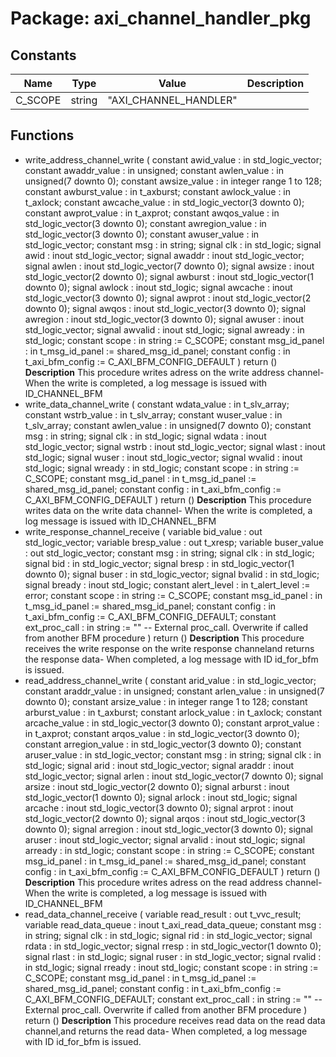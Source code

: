# Package: axi_channel_handler_pkg

## Constants

| Name    | Type   | Value                  | Description |
| ------- | ------ | ---------------------- | ----------- |
| C_SCOPE | string |  "AXI_CHANNEL_HANDLER" |             |
## Functions
- write_address_channel_write <font id="function_arguments">( constant awid_value     : in    std_logic_vector; constant awaddr_value   : in    unsigned; constant awlen_value    : in    unsigned(7 downto 0); constant awsize_value   : in    integer range 1 to 128; constant awburst_value  : in    t_axburst; constant awlock_value   : in    t_axlock; constant awcache_value  : in    std_logic_vector(3 downto 0); constant awprot_value   : in    t_axprot; constant awqos_value    : in    std_logic_vector(3 downto 0); constant awregion_value : in    std_logic_vector(3 downto 0); constant awuser_value   : in    std_logic_vector; constant msg            : in    string; signal   clk            : in    std_logic; signal   awid           : inout std_logic_vector; signal   awaddr         : inout std_logic_vector; signal   awlen          : inout std_logic_vector(7 downto 0); signal   awsize         : inout std_logic_vector(2 downto 0); signal   awburst        : inout std_logic_vector(1 downto 0); signal   awlock         : inout std_logic; signal   awcache        : inout std_logic_vector(3 downto 0); signal   awprot         : inout std_logic_vector(2 downto 0); signal   awqos          : inout std_logic_vector(3 downto 0); signal   awregion       : inout std_logic_vector(3 downto 0); signal   awuser         : inout std_logic_vector; signal   awvalid        : inout std_logic; signal   awready        : in    std_logic; constant scope          : in    string                := C_SCOPE; constant msg_id_panel   : in    t_msg_id_panel        := shared_msg_id_panel; constant config         : in    t_axi_bfm_config  := C_AXI_BFM_CONFIG_DEFAULT ) </font> <font id="function_return">return ()</font>
**Description**
This procedure writes adress on the write address channel- When the write is completed, a log message is issued with ID_CHANNEL_BFM
- write_data_channel_write <font id="function_arguments">( constant wdata_value  : in    t_slv_array; constant wstrb_value  : in    t_slv_array; constant wuser_value  : in    t_slv_array; constant awlen_value  : in    unsigned(7 downto 0); constant msg          : in    string; signal   clk          : in    std_logic; signal   wdata        : inout std_logic_vector; signal   wstrb        : inout std_logic_vector; signal   wlast        : inout std_logic; signal   wuser        : inout std_logic_vector; signal   wvalid       : inout std_logic; signal   wready       : in    std_logic; constant scope        : in    string                := C_SCOPE; constant msg_id_panel : in    t_msg_id_panel        := shared_msg_id_panel; constant config       : in    t_axi_bfm_config  := C_AXI_BFM_CONFIG_DEFAULT ) </font> <font id="function_return">return ()</font>
**Description**
This procedure writes data on the write data channel- When the write is completed, a log message is issued with ID_CHANNEL_BFM
- write_response_channel_receive <font id="function_arguments">( variable bid_value      : out   std_logic_vector; variable bresp_value    : out   t_xresp; variable buser_value    : out   std_logic_vector; constant msg            : in    string; signal   clk            : in    std_logic; signal   bid            : in    std_logic_vector; signal   bresp          : in    std_logic_vector(1 downto 0); signal   buser          : in    std_logic_vector; signal   bvalid         : in    std_logic; signal   bready         : inout std_logic; constant alert_level    : in    t_alert_level         := error; constant scope          : in    string                := C_SCOPE; constant msg_id_panel   : in    t_msg_id_panel        := shared_msg_id_panel; constant config         : in    t_axi_bfm_config      := C_AXI_BFM_CONFIG_DEFAULT; constant ext_proc_call  : in    string                := ""  -- External proc_call. Overwrite if called from another BFM procedure ) </font> <font id="function_return">return ()</font>
**Description**
This procedure receives the write response on the write response channeland returns the response data- When completed, a log message with ID id_for_bfm is issued.
- read_address_channel_write <font id="function_arguments">( constant arid_value     : in    std_logic_vector; constant araddr_value   : in    unsigned; constant arlen_value    : in    unsigned(7 downto 0); constant arsize_value   : in    integer range 1 to 128; constant arburst_value  : in    t_axburst; constant arlock_value   : in    t_axlock; constant arcache_value  : in    std_logic_vector(3 downto 0); constant arprot_value   : in    t_axprot; constant arqos_value    : in    std_logic_vector(3 downto 0); constant arregion_value : in    std_logic_vector(3 downto 0); constant aruser_value   : in    std_logic_vector; constant msg            : in    string; signal   clk            : in    std_logic; signal   arid           : inout std_logic_vector; signal   araddr         : inout std_logic_vector; signal   arlen          : inout std_logic_vector(7 downto 0); signal   arsize         : inout std_logic_vector(2 downto 0); signal   arburst        : inout std_logic_vector(1 downto 0); signal   arlock         : inout std_logic; signal   arcache        : inout std_logic_vector(3 downto 0); signal   arprot         : inout std_logic_vector(2 downto 0); signal   arqos          : inout std_logic_vector(3 downto 0); signal   arregion       : inout std_logic_vector(3 downto 0); signal   aruser         : inout std_logic_vector; signal   arvalid        : inout std_logic; signal   arready        : in    std_logic; constant scope          : in    string                := C_SCOPE; constant msg_id_panel   : in    t_msg_id_panel        := shared_msg_id_panel; constant config         : in    t_axi_bfm_config      := C_AXI_BFM_CONFIG_DEFAULT ) </font> <font id="function_return">return ()</font>
**Description**
This procedure writes adress on the read address channel- When the write is completed, a log message is issued with ID_CHANNEL_BFM
- read_data_channel_receive <font id="function_arguments">( variable read_result      : out   t_vvc_result; variable read_data_queue  : inout t_axi_read_data_queue; constant msg              : in    string; signal   clk              : in    std_logic; signal   rid              : in    std_logic_vector; signal   rdata            : in    std_logic_vector; signal   rresp            : in    std_logic_vector(1 downto 0); signal   rlast            : in    std_logic; signal   ruser            : in    std_logic_vector; signal   rvalid           : in    std_logic; signal   rready           : inout std_logic; constant scope            : in    string                := C_SCOPE; constant msg_id_panel     : in    t_msg_id_panel        := shared_msg_id_panel; constant config           : in    t_axi_bfm_config  := C_AXI_BFM_CONFIG_DEFAULT; constant ext_proc_call    : in    string                := ""  -- External proc_call. Overwrite if called from another BFM procedure ) </font> <font id="function_return">return ()</font>
**Description**
This procedure receives read data on the read data channel,and returns the read data- When completed, a log message with ID id_for_bfm is issued.
